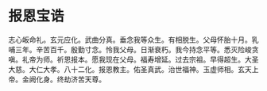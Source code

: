 # 报恩宝诰

志心皈命礼。玄元应化。武曲分真。垂念我等众生。有相脱生。父母怀胎十月。乳哺三年。辛苦百千。殷勤寸念。怜我父母。日渐衰朽。我今持念平等。悉灭险峻贪嗔。礼帝为师。祈恩报本。愿我现在父母。福寿增延。过去宗祖。早得超生。大圣大慈。大仁大孝。八十二化。报恩教主。佑圣真武。治世福神。玉虚师相。玄天上帝。金阙化身。终劫济苦天尊。
